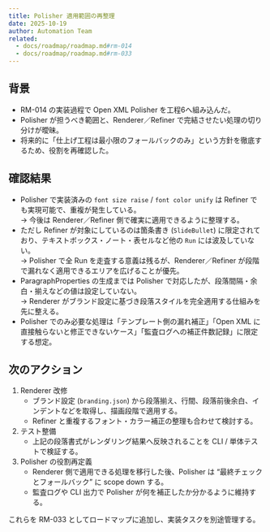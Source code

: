 ```yaml
---
title: Polisher 適用範囲の再整理
date: 2025-10-19
author: Automation Team
related:
  - docs/roadmap/roadmap.md#rm-014
  - docs/roadmap/roadmap.md#rm-033
---
```


## 背景
- RM-014 の実装過程で Open XML Polisher を工程6へ組み込んだ。
- Polisher が担うべき範囲と、Renderer／Refiner で完結させたい処理の切り分けが曖昧。
- 将来的に「仕上げ工程は最小限のフォールバックのみ」という方針を徹底するため、役割を再確認した。

## 確認結果
- Polisher で実装済みの `font size raise` / `font color unify` は Refiner でも実現可能で、重複が発生している。  
  → 今後は Renderer／Refiner 側で確実に適用できるように整理する。
- ただし Refiner が対象にしているのは箇条書き (`SlideBullet`) に限定されており、テキストボックス・ノート・表セルなど他の `Run` には波及していない。  
  → Polisher で全 Run を走査する意義は残るが、Renderer／Refiner が段階で漏れなく適用できるエリアを広げることが優先。
- ParagraphProperties の生成までは Polisher で対応したが、段落間隔・余白・揃えなどの値は設定していない。  
  → Renderer がブランド設定に基づき段落スタイルを完全適用する仕組みを先に整える。
- Polisher でのみ必要な処理は「テンプレート側の漏れ補正」「Open XML に直接触らないと修正できないケース」「監査ログへの補正件数記録」に限定する想定。

## 次のアクション
1. Renderer 改修  
   - ブランド設定 (`branding.json`) から段落揃え、行間、段落前後余白、インデントなどを取得し、描画段階で適用する。  
   - Refiner と重複するフォント・カラー補正の整理も合わせて検討する。
2. テスト整備  
   - 上記の段落書式がレンダリング結果へ反映されることを CLI / 単体テストで検証する。
3. Polisher の役割再定義  
   - Renderer 側で適用できる処理を移行した後、Polisher は “最終チェックとフォールバック” に scope down する。  
   - 監査ログや CLI 出力で Polisher が何を補正したか分かるように維持する。

これらを RM-033 としてロードマップに追加し、実装タスクを別途管理する。
